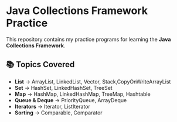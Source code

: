 # Java Collections Framework Practice

This repository contains my practice programs for learning the **Java Collections Framework**.

## 📚 Topics Covered
- **List** → ArrayList, LinkedList, Vector, Stack,CopyOnWriteArrayList
- **Set** → HashSet, LinkedHashSet, TreeSet
- **Map** → HashMap, LinkedHashMap, TreeMap, Hashtable
- **Queue & Deque** → PriorityQueue, ArrayDeque
- **Iterators** → Iterator, ListIterator
- **Sorting** → Comparable, Comparator
